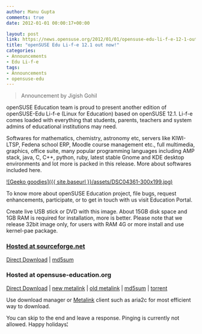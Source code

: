 ```yaml
---
author: Manu Gupta
comments: true
date: 2012-01-01 00:00:17+00:00

layout: post
link: https://news.opensuse.org/2012/01/01/opensuse-edu-li-f-e-12-1-out-now/
title: "openSUSE Edu Li-f-e 12.1 out now!"
categories:
- Announcements
- Edu Li-f-e
tags:
- Announcements
- opensuse-edu
---
```



<blockquote>Announcement by Jigish Gohil</blockquote>


openSUSE Education team is proud to present another edition of openSUSE-Edu Li-f-e (Linux for Education) based on openSUSE 12.1. Li-f-e comes loaded with everything that students, parents, teachers and system admins of educational institutions may need.

Softwares for mathematics, chemistry, astronomy etc, servers like KIWI-LTSP, Fedena school ERP, Moodle course management etc., full multimedia, graphics, office suite, many popular programming languages including AMP stack, java, C, C++, python, ruby, latest stable Gnome and KDE desktop environments and lot more is packed in this release. More about softwares included here.

[![Geeko goodies]({{ site.baseurl }}/assets/DSC04361-300x199.jpg)](https://news.opensuse.org/2011/11/15/join-or-organize-opensuse-12-1-launch-parties/dsc04361/)

To know more about openSUSE Education project, file bugs, request enhancements, participate, or to get in touch with us visit Education Portal.

Create live USB stick or DVD with this image. About 15GB disk space and 1GB RAM is required for installation, more is better. Please note that we release 32bit image only, for users with RAM 4G or more install and use kernel-pae package.


### [Hosted at sourceforge.net](https://sourceforge.net/projects/opensuse-edu/)


[Direct Download](http://sourceforge.net/projects/opensuse-edu/files/download/ISOs/openSUSE-Edu-li-f-e-12.1-latest-i686.iso/download) | [md5sum](http://sourceforge.net/projects/opensuse-edu/files/download/ISOs/openSUSE-Edu-li-f-e-12.1-latest-i686.iso.md5/download)


### Hosted at opensuse-education.org


[Direct Download](http://www.opensuse-education.org/download/ISOs/openSUSE-Edu-li-f-e-12.1-latest-i686.iso) | [new metalink](http://www.opensuse-education.org/download/ISOs/openSUSE-Edu-li-f-e-12.1-1-i686.iso.meta4) | [old metalink](http://www.opensuse-education.org/download/ISOs/openSUSE-Edu-li-f-e-12.1-1-i686.iso.metalink) | [md5sum](http://www.opensuse-education.org/download/ISOs/openSUSE-Edu-li-f-e-12.1-latest-i686.iso.md5) | [torrent](http://www.opensuse-education.org/download/ISOs/openSUSE-Edu-li-f-e-12.1-latest-i686.iso.torrent)

Use download manager or [Metalink](http://en.opensuse.org/SDB:Metalink) client such as aria2c for most efficient way to download.

You can skip to the end and leave a response. Pinging is currently not allowed.
Happy holidays¦		
